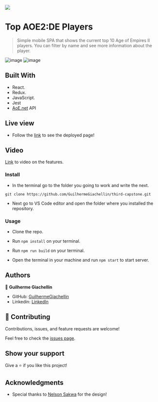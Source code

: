 ![](https://img.shields.io/badge/Microverse-blueviolet)

# Top AOE2:DE Players

> Simple mobile SPA that shows the current top 10 Age of Empires II players. You can filter by name and see more information about the player.

![image](https://user-images.githubusercontent.com/81584449/133716143-a19f4a50-a236-4bb5-ae3b-d631ea24411b.png)
![image](https://user-images.githubusercontent.com/81584449/133716186-3d177a61-8fa6-41b5-aede-7859827cf9d3.png)

## Built With

- React.
- Redux.
- JavaScript.
- Jest
- [AoE.net](https://aoe2.net/) API

## Live view

- Follow the [link](https://suspicious-turing-68b2ec.netlify.app/) to see the deployed page!

## Video

[Link](https://www.loom.com/share/1c82c0062f544375aa1bb10fb19d8e39) to video on the features.

### Install

  - In the terminal go to the folder you going to work and write the next. 
  ```
  git clone https://github.com/GuilhermeGiachellin/third-capstone.git
  ```
  - Next go to VS Code editor and open the folder where you installed the repository.

### Usage

- Clone the repo.

- Run `npm install` on your terminal.

- Run `npm run build` on your terminal.

- Open the terminal in your machine and run `npm start` to start server.

## Authors

👤 **Guilherme Giachellin**

- GitHub: [GuilhermeGiachellin](https://github.com/GuilhermeGiachellin)
- Linkedin: [LinkedIn](https://www.linkedin.com/in/guilherme-giachellin-2599771b9/)

## 🤝 Contributing

Contributions, issues, and feature requests are welcome!

Feel free to check the [issues page](https://github.com/GuilhermeGiachellin/third-capstone/issues).

## Show your support

Give a ⭐️ if you like this project!

## Acknowledgments

- Special thanks to [Nelson Sakwa](https://www.behance.net/sakwadesignstudio) for the design!

